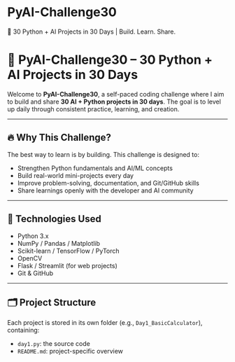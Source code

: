 # PyAI-Challenge30
🚀 30 Python + AI Projects in 30 Days | Build. Learn. Share.


# 🚀 PyAI-Challenge30 – 30 Python + AI Projects in 30 Days

Welcome to **PyAI-Challenge30**, a self-paced coding challenge where I aim to build and share **30 AI + Python projects in 30 days**. The goal is to level up daily through consistent practice, learning, and creation.

---

## 🔥 Why This Challenge?

The best way to learn is by building. This challenge is designed to:
- Strengthen Python fundamentals and AI/ML concepts
- Build real-world mini-projects every day
- Improve problem-solving, documentation, and Git/GitHub skills
- Share learnings openly with the developer and AI community

---

## 🧠 Technologies Used

- Python 3.x
- NumPy / Pandas / Matplotlib
- Scikit-learn / TensorFlow / PyTorch
- OpenCV
- Flask / Streamlit (for web projects)
- Git & GitHub

---

## 🗂️ Project Structure

Each project is stored in its own folder (e.g., `Day1_BasicCalculator`), containing:
- `day1.py`: the source code
- `README.md`: project-specific overview
  


